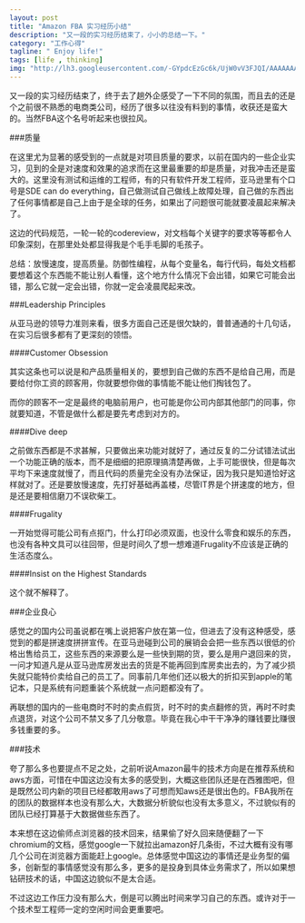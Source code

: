 ```yaml
---
layout: post
title: "Amazon FBA 实习经历小结"
description: "又一段的实习经历结束了，小小的总结一下。"
category: "工作心得"
tagline: " Enjoy life!"
tags: [life , thinking]
img: "http://lh3.googleusercontent.com/-GYpdcEzGc6k/UjW0vV3FJQI/AAAAAAAAAcE/lSBuVVkdz7I/s160-no/amazon.jpg"
---
```


又一段的实习经历结束了，终于去了趟外企感受了一下不同的氛围，而且去的还是个之前很不熟悉的电商类公司，经历了很多以往没有料到的事情，收获还是蛮大的。当然FBA这个名号听起来也很拉风。

###质量

在这里尤为显著的感受到的一点就是对项目质量的要求，以前在国内的一些企业实习，见到的全是对速度和效果的追求而在这里最重要的却是质量，对我冲击还是蛮大的。这里没有测试和运维的工程师，有的只有软件开发工程师，亚马逊里有个口号是SDE can do everything，自己做测试自己做线上故障处理，自己做的东西出了任何事情都是自己上由于是全球的任务，如果出了问题很可能就要凌晨起来解决了。

这边的代码规范，一轮一轮的codereview，对文档每个关键字的要求等等都令人印象深刻，在那里处处都显得我是个毛手毛脚的毛孩子。

总结：放慢速度，提高质量。防御性编程，从每个变量名，每行代码，每处文档都要想着这个东西能不能让别人看懂，这个地方什么情况下会出错，如果它可能会出错，那么它就一定会出错，你就一定会凌晨爬起来改。

###Leadership Principles

从亚马逊的领导力准则来看，很多方面自己还是很欠缺的，普普通通的十几句话，在实习后很多都有了更深刻的领悟。

####Customer Obsession

其实这条也可以说是和产品质量相关的，要想到自己做的东西不是给自己用，而是要给付你工资的顾客用，你就要想你做的事情能不能让他们掏钱包了。

而你的顾客不一定是最终的电脑前用户，也可能是你公司内部其他部门的同事，你就要知道，不管是做什么都是要先考虑到对方的。

####Dive deep

之前做东西都是不求甚解，只要做出来功能对就好了，通过反复的二分试错法试出一个功能正确的版本，而不是细细的把原理搞清楚再做，上手可能很快，但是每次平均下来速度就慢了，而且代码的质量完全没有办法保证，因为我只是知道恰好这样就对了。还是要放慢速度，先打好基础再盖楼，尽管IT界是个拼速度的地方，但是还是要相信磨刀不误砍柴工。

####Frugality

一开始觉得可能公司有点抠门，什么打印必须双面，也没什么零食和娱乐的东西，也没有各种文具可以往回带，但是时间久了想一想难道Frugality不应该是正确的生活态度么。

####Insist on the Highest Standards

这个就不解释了。

###企业良心

感觉之的国内公司虽说都在嘴上说把客户放在第一位，但进去了没有这种感受，感觉到的都是拼速度拼拼宣传。在亚马逊碰到公司的展销会会把一些东西以很低的价格出售给员工，这些东西的来源要么是一些快到期的货，要么是用户退回来的货，一问才知道凡是从亚马逊库房发出去的货是不能再回到库房卖出去的，为了减少损失就只能特价卖给自己的员工了。同事前几年他们还以极大的折扣买到apple的笔记本，只是系统有问题重装个系统就一点问题都没有了。

再联想的国内的一些电商时不时的卖点假货，时不时的卖点翻修的货，再时不时卖点退货，对这个公司不禁又多了几分敬意。毕竟在我心中干干净净的赚钱要比赚很多钱重要的多。

###技术

夸了那么多也要提点不足之处，之前听说Amazon最牛的技术方向是在推荐系统和aws方面，可惜在中国这边没有太多的感受到，大概这些团队还是在西雅图吧，但是既然公司内新的项目已经都敢用aws了可想而知aws还是很出色的。FBA我所在的团队的数据样本也没有那么大，大数据分析貌似也没有太多意义，不过貌似有的团队已经打算基于大数据做些东西了。

本来想在这边偷师点浏览器的技术回来，结果偷了好久回来随便翻了一下chromium的文档，感觉google一下就拉出amazon好几条街，不过大概有没有哪几个公司在浏览器方面能赶上google。总体感觉中国这边的事情还是业务型的偏多，创新型的事情感觉没有那么多，更多的是投身到具体业务需求了，所以如果想钻研技术的话，中国这边貌似不是太合适。

不过这边工作压力没有那么大，倒是可以腾出时间来学习自己的东西。或许对于一个技术型工程师一定的空闲时间会更重要吧。
